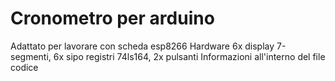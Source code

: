 # Cronometro per arduino
Adattato per lavorare con scheda esp8266
Hardware 6x display 7-segmenti, 6x sipo registri 74ls164, 2x pulsanti
Informazioni all'interno del file codice
